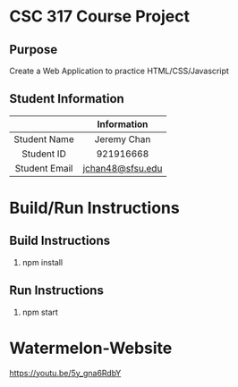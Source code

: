 # CSC 317 Course Project

## Purpose

Create a Web Application to practice HTML/CSS/Javascript

## Student Information

|               | Information     |
|:-------------:|:---------------:|
| Student Name  | Jeremy Chan     |
| Student ID    | 921916668       |
| Student Email | jchan48@sfsu.edu|



# Build/Run Instructions

## Build Instructions
1. npm install

## Run Instructions
1. npm start 
# Watermelon-Website
https://youtu.be/5y_gna6RdbY
